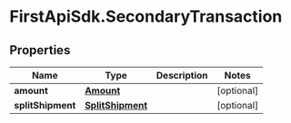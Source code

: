 # FirstApiSdk.SecondaryTransaction

## Properties
Name | Type | Description | Notes
------------ | ------------- | ------------- | -------------
**amount** | [**Amount**](Amount.md) |  | [optional] 
**splitShipment** | [**SplitShipment**](SplitShipment.md) |  | [optional] 


